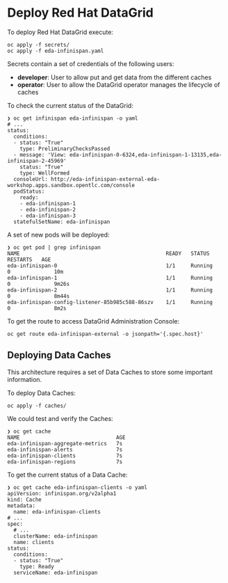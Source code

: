 # Deploy Red Hat DataGrid

To deploy Red Hat DataGrid execute:

```shell
oc apply -f secrets/
oc apply -f eda-infinispan.yaml
```

Secrets contain a set of credentials of the following users:

* **developer**: User to allow put and get data from the different caches
* **operator**: User to allow the DataGrid operator manages the lifecycle of caches

To check the current status of the DataGrid:

```shell
❯ oc get infinispan eda-infinispan -o yaml
# ...
status:
  conditions:
  - status: "True"
    type: PreliminaryChecksPassed
  - message: 'View: eda-infinispan-0-6324,eda-infinispan-1-13135,eda-infinispan-2-45969'
    status: "True"
    type: WellFormed
  consoleUrl: http://eda-infinispan-external-eda-workshop.apps.sandbox.opentlc.com/console
  podStatus:
    ready:
    - eda-infinispan-1
    - eda-infinispan-2
    - eda-infinispan-3
  statefulSetName: eda-infinispan
```

A set of new pods will be deployed:

```shell
❯ oc get pod | grep infinispan
NAME                                               READY   STATUS    RESTARTS   AGE
eda-infinispan-0                                   1/1     Running      0              10m
eda-infinispan-1                                   1/1     Running      0              9m26s
eda-infinispan-2                                   1/1     Running      0              8m44s
eda-infinispan-config-listener-85b985c588-86szv    1/1     Running      0              8m2s
```

To get the route to access DataGrid Administration Console:

```shell
oc get route eda-infinispan-external -o jsonpath='{.spec.host}'
```

## Deploying Data Caches

This architecture requires a set of Data Caches to store some important
information.

To deploy Data Caches:

```shell
oc apply -f caches/
```

We could test and verify the Caches:

```shell
❯ oc get cache
NAME                               AGE
eda-infinispan-aggregate-metrics   7s
eda-infinispan-alerts              7s
eda-infinispan-clients             7s
eda-infinispan-regions             7s
```

To get the current status of a Data Cache:

```shell
❯ oc get cache eda-infinispan-clients -o yaml
apiVersion: infinispan.org/v2alpha1
kind: Cache
metadata:
  name: eda-infinispan-clients
# ...
spec:
  # ...
  clusterName: eda-infinispan
  name: clients
status:
  conditions:
  - status: "True"
    type: Ready
  serviceName: eda-infinispan
```
